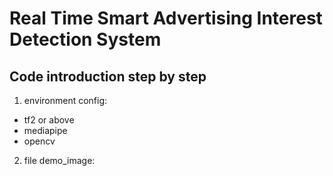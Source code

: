 # Real Time Smart Advertising Interest Detection System


## Code introduction step by step

1. environment config:
- tf2 or above
- mediapipe
- opencv

2. file demo_image:
